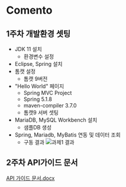 # Comento


## 1주차 개발환경 셋팅
* JDK 11 설치
   * 환경변수 설정
* Eclipse, Spring 설치
* 톰캣 설정
  * 톰캣 9버전
* "Hello World" 페이지
  * Spring MVC Project
  * Spring 5.1.8
  * maven-compiler 3.7.0
  * 톰캣9 서버 셋팅
* MariaDB, MySQL Workbench 설치
  * 샘플DB 생성
* Spring, Mariadb, MyBatis 연동 및 데이터 조회
  * 구동 결과
  ![과제1 결과](https://user-images.githubusercontent.com/60144904/143015544-c78f7e2e-39e5-4894-85c6-13993573429a.PNG)

## 2주차 API가이드 문서
[API 가이드 문서.docx](https://github.com/sangwookShin/Comento/files/7626962/API.docx)
